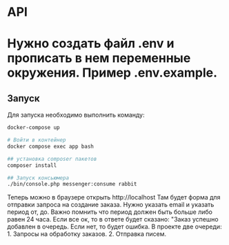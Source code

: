 # API
# Нужно создать файл .env и прописать в нем переменные окружения. Пример .env.example.

## Запуск
Для запуска необходимо выполнить команду:
```bash
docker-compose up

# Войти в контейнер
docker compose exec app bash

## установка composer пакетов
composer install 

## Запуск консьюмера
./bin/console.php messenger:consume rabbit
```
Теперь можно в браузере открыть http://localhost
Там будет форма для отправки запроса на создание заказа. Нужно указать email и указать период от, до. Важно помнить что период должен быть больше либо равен 24 часа.
Если все ок, то в ответе будет сказано: "Заказ успешно добавлен в очередь. Если нет, то будет ошибка.
В проекте две очереди: 1. Запросы на обработку заказов. 2. Отправка писем.
